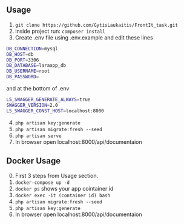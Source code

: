 

## Usage

1. `git clone https://github.com/GytisLaukaitis/FrontIt_task.git`
2. inside project run: `composer install`
3. Create .env file using .env.example and edit these lines  


```bash
DB_CONNECTION=mysql
DB_HOST=db
DB_PORT=3306
DB_DATABASE=laraapp_db
DB_USERNAME=root
DB_PASSWORD=
```
and at the bottom of .env

```bash
L5_SWAGGER_GENERATE_ALWAYS=true  
SWAGGER_VERSION=2.0  
L5_SWAGGER_CONST_HOST=localhost:8000  
```  

4. `php artisan key:generate`
5. `php artisan migrate:fresh --seed`
6. `php artisan serve`
7. In browser open localhost:8000/api/documentaion

## Docker Usage
0. First 3 steps from Usage section.
1. `docker-compose up -d`
2. `docker ps` shows your app cointainer id
3. `docker exec -it (container id) bash`
4. `php artisan migrate:fresh --seed`
5. `php artisan key:generate`
6. In browser open localhost:8000/api/documentaion


